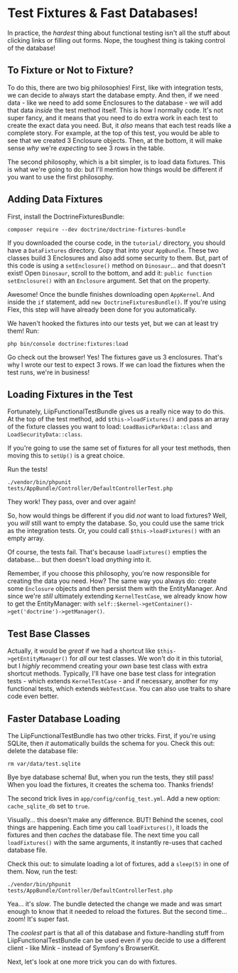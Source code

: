 # Test Fixtures & Fast Databases!

In practice, the *hardest* thing about functional testing isn't all the stuff about
clicking links or filling out forms. Nope, the toughest thing is taking control of
the database!

## To Fixture or Not to Fixture?

To do this, there are two big philosophies! First, like with integration tests, we
can decide to always start the database empty. And then, if we need data - like we
need to add some Enclosures to the database - we will add that data *inside* the
test method itself. This is how I normally code. It's not super fancy, and it means
that you need to do extra work in each test to create the exact data you need. But,
it *also* means that each test reads like a complete story. For example, at the top
of this test, you would be able to see that we created 3 Enclosure objects. Then,
at the bottom, it will make sense *why* we're *expecting* to see 3 rows in the table.

The second philosophy, which is a bit simpler, is to load data fixtures. This is
what we're going to do: but I'll mention how things would be different if you want
to use the first philosophy.

## Adding Data Fixtures

First, install the DoctrineFixturesBundle:

```terminal
composer require --dev doctrine/doctrine-fixtures-bundle
```

If you downloaded the course code, in the `tutorial/` directory, you should have
a `DataFixtures` directory. Copy that into your `AppBundle`. These two classes build
3 Enclosures and also add some security to them. But, part of this code is using
a `setEnclosure()` method on `Dinosaur`... and that doesn't exist! Open `Dinosaur`,
scroll to the bottom, and add it: `public function setEnclosure()` with an `Enclosure`
argument. Set that on the property.

Awesome! Once the bundle finishes downloading open ``AppKernel``. And inside the
`if` statement, add `new DoctrineFixturesBundle()`. If you're using Flex, this step
will have already been done for you automatically.

We haven't hooked the fixtures into our tests yet, but we can at least try them!
Run:

```terminal
php bin/console doctrine:fixtures:load
```

Go check out the browser! Yes! The fixtures gave us 3 enclosures. That's why I wrote
our test to expect 3 rows. If we can load the fixtures when the test runs, we're
in business!

## Loading Fixtures in the Test

Fortunately, LiipFunctionalTestBundle gives us a really nice way to do this. At
the top of the test method, add `$this->loadFixtures()` and pass an array of the
fixture classes you want to load: `LoadBasicParkData::class` and `LoadSecurityData::class`.

If you're going to use the same set of fixtures for all your test methods, then
moving this to `setUp()` is a great choice.

Run the tests!

```terminal-silent
./vendor/bin/phpunit tests/AppBundle/Controller/DefaultControllerTest.php
```

They work! They pass, over and over again!

So, how would things be different if you did *not* want to load fixtures? Well,
you *will* still want to empty the database. So, you could use the same trick as
the integration tests. Or, you could call `$this->loadFixtures()` with an empty array.

Of course, the tests fail. That's because `loadFixtures()` empties the database...
but then doesn't load *anything* into it. 

Remember, if you choose this philosophy, you're now responsible for creating the
data you need. How? The same way you always do: create some `Enclosure` objects
and then persist them with the EntityManager. And since we're *still* ultimately
extending `KernelTestCase`, we already know how to get the EntityManager: with
`self::$kernel->getContainer()->get('doctrine')->getManager()`.

## Test Base Classes

Actually, it would be *great* if we had a shortcut like `$this->getEntityManager()`
for *all* our test classes. We won't do it in this tutorial, but I *highly* recommend
creating your *own* base test class with extra shortcut methods. Typically, I'll
have one base test class for integration tests - which extends `KernelTestCase` -
and if necessary, another for my functional tests, which extends `WebTestCase`. You
can also use traits to share code even better.

## Faster Database Loading

The LiipFunctionalTestBundle has two other tricks. First, if you're using
SQLite, then *it* automatically builds the schema for you. Check this out: delete
the database file:

```terminal-silent
rm var/data/test.sqlite
```

Bye bye database schema! But, when you run the tests, they still pass! When you
load the fixtures, it creates the schema too. Thanks friends!

The second trick lives in `app/config/config_test.yml`. Add a new option:
`cache_sqlite_db` set to `true`.

Visually... this doesn't make any difference. BUT! Behind the scenes, cool things
are happening. Each time you call `loadFixtures()`, it loads the fixtures and then
*caches* the database file. The next time you call `loadFixtures()` with the same
arguments, it instantly re-uses that cached database file.

Check this out: to simulate loading a lot of fixtures, add a `sleep(5)` in one of
them. Now, run the test:

```terminal-silent
./vendor/bin/phpunit tests/AppBundle/Controller/DefaultControllerTest.php
```

Yea... it's *slow*. The bundle detected the change we made and was smart enough
to know that it needed to reload the fixtures. But the second time... zoom! It's
super fast.

The *coolest* part is that all of this database and fixture-handling stuff from
LiipFunctionalTestBundle can be used even if you decide to use a different client -
like Mink - instead of Symfony's BrowserKit.

Next, let's look at one more trick you can do with fixtures.
